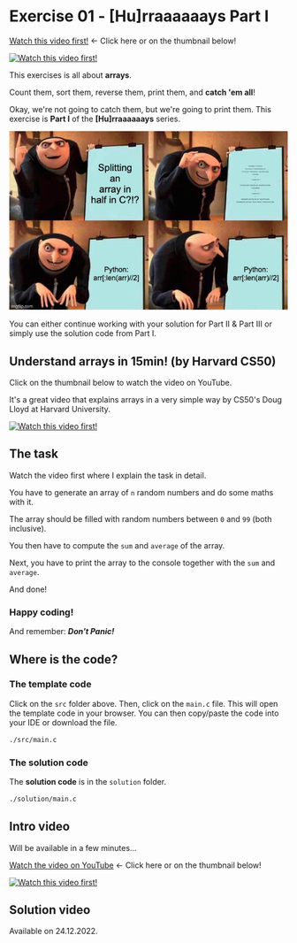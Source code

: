 # Exercise 01 - \[Hu\]rraaaaaays Part I

[Watch this video first!](https://youtu.be/ClOBza7CfI0) <- Click here or on the thumbnail below!

[![Watch this video first!](https://img.youtube.com/vi/ClOBza7CfI0/0.jpg)](https://www.youtube.com/watch?v=ClOBza7CfI0)

This exercises is all about **arrays**.

Count them, sort them, reverse them, print them, and **catch 'em all**!

Okay, we're not going to catch them, but we're going to print them.
This exercise is **Part I** of the **\[Hu\]rraaaaaays** series.

![Arrays in C Meme](res/exercise_01_array_meme.jpeg)

You can either continue working with your solution for Part II & Part III or simply use the solution code from Part I.

## Understand arrays in 15min! (by Harvard CS50)

Click on the thumbnail below to watch the video on YouTube.

It's a great video that explains arrays in a very simple way by CS50's Doug Lloyd at Harvard University.

[![Watch this video first!](https://img.youtube.com/vi/YdSycMcxvY0/0.jpg)](https://www.youtube.com/watch?v=YdSycMcxvY0)

## The task

Watch the video first where I explain the task in detail.

You have to generate an array of `n` random numbers and do some maths with it.

The array should be filled with random numbers between `0` and `99` (both inclusive).

You then have to compute the `sum` and `average` of the array.

Next, you have to print the array to the console together with the `sum` and `average`.

And done!

### Happy coding!

And remember: **_Don't Panic!_**

## Where is the code?

### The template code

Click on the `src` folder above. Then, click on the `main.c` file. This will open the template code in your browser. You can then copy/paste the code into your IDE or download the file.

```sh
./src/main.c
```

### The solution code

The **solution code** is in the `solution` folder.

```sh
./solution/main.c
```

## Intro video

Will be available in a few minutes...

[Watch the video on YouTube](https://youtu.be/ClOBza7CfI0) <- Click here or on the thumbnail below!

[![Watch this video first!](https://img.youtube.com/vi/ClOBza7CfI0/0.jpg)](https://www.youtube.com/watch?v=ClOBza7CfI0)

## Solution video

Available on 24.12.2022.

